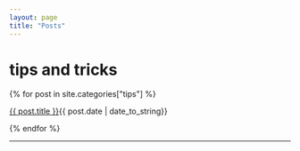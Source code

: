 ```yaml
---
layout: page
title: "Posts"
---
```


# tips and tricks
{% for post in site.categories["tips"] %}
  <p><a href="{{ post.url }}">{{ post.title }}</a><span class="post-meta">{{ post.date | date_to_string}}</span></p>
{% endfor %}

<hr class ="style-one">
